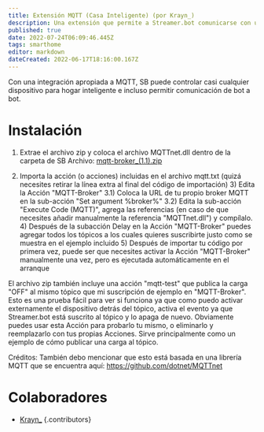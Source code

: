 ```yaml
---
title: Extensión MQTT (Casa Inteligente) (por Krayn_)
description: Una extensión que permite a Streamer.bot comunicarse con un broker MQTT usado en la mayoría del software de casas inteligentes como Home Assistant, OpehHAB, HomeSeer, etc.
published: true
date: 2022-07-24T06:09:46.445Z
tags: smarthome
editor: markdown
dateCreated: 2022-06-17T18:16:00.167Z
---
```


Con una integración apropiada a MQTT, SB puede controlar casi cualquier dispositivo para hogar inteligente e incluso permitir comunicación de bot a bot.

# Instalación
1) Extrae el archivo zip y coloca el archivo MQTTnet.dll dentro de la carpeta de SB Archivo: [mqtt-broker_(1.1).zip](/extensions/mqtt/files/mqtt-broker_(1.1).zip)

2) Importa la acción (o acciones) incluidas en el archivo mqtt.txt (quizá necesites retirar la línea extra al final del código de importación) 3) Edita la Acción "MQTT-Broker" 3.1) Coloca la URL de tu propio broker MQTT en la sub-acción "Set argument %broker%" 3.2) Edita la sub-acción "Execute Code (MQTT)", agrega las referencias (en caso de que necesites añadir manualmente la referencia "MQTTnet.dll") y compílalo. 4) Después de la subacción Delay en la Acción "MQTT-Broker" puedes agregar todos los tópicos a los cuales quieres suscribirte justo como se muestra en el ejemplo incluido 5) Después de importar tu código por primera vez, puede ser que necesites activar la Acción "MQTT-Broker" manualmente una vez, pero es ejecutada automáticamente en el arranque

El archivo zip también incluye una acción "mqtt-test" que publica la carga "OFF" al mismo tópico que mi suscripción de ejemplo en "MQTT-Broker". Esto es una prueba fácil para ver si funciona ya que como puedo activar externamente el dispositivo detrás del tópico, activa el evento ya que Streamer.bot está suscrito al tópico y lo apaga de nuevo. Obviamente puedes usar esta Acción para probarlo tu mismo, o eliminarlo y reemplazarlo con tus propias Acciones. Sirve principalmente como un ejemplo de cómo publicar una carga al tópico.

Créditos: También debo mencionar que esto está basada en una librería MQTT que se encuentra aquí: https://github.com/dotnet/MQTTnet

# Colaboradores

- [<i class="mdi mdi-twitch"></i> Krayn_](https://www.twitch.tv/Krayn_)
{.contributors}
